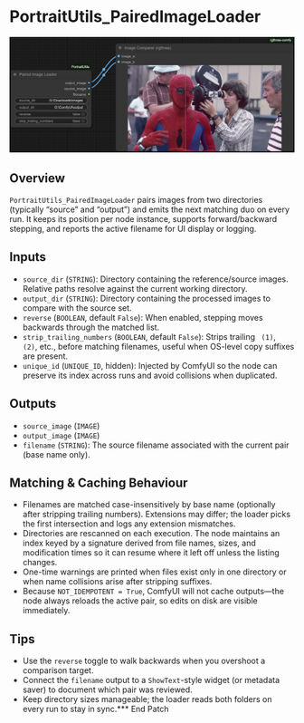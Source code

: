 # PortraitUtils_PairedImageLoader
![Screenshot](screenshots/portraitutils_paired_image_loader.png)


## Overview
`PortraitUtils_PairedImageLoader` pairs images from two directories (typically “source” and “output”) and emits the next matching duo on every run. It keeps its position per node instance, supports forward/backward stepping, and reports the active filename for UI display or logging.

## Inputs
- `source_dir` (`STRING`): Directory containing the reference/source images. Relative paths resolve against the current working directory.
- `output_dir` (`STRING`): Directory containing the processed images to compare with the source set.
- `reverse` (`BOOLEAN`, default `False`): When enabled, stepping moves backwards through the matched list.
- `strip_trailing_numbers` (`BOOLEAN`, default `False`): Strips trailing ` (1)`, ` (2)`, etc., before matching filenames, useful when OS-level copy suffixes are present.
- `unique_id` (`UNIQUE_ID`, hidden): Injected by ComfyUI so the node can preserve its index across runs and avoid collisions when duplicated.

## Outputs
- `source_image` (`IMAGE`)
- `output_image` (`IMAGE`)
- `filename` (`STRING`): The source filename associated with the current pair (base name only).

## Matching & Caching Behaviour
- Filenames are matched case-insensitively by base name (optionally after stripping trailing numbers). Extensions may differ; the loader picks the first intersection and logs any extension mismatches.
- Directories are rescanned on each execution. The node maintains an index keyed by a signature derived from file names, sizes, and modification times so it can resume where it left off unless the listing changes.
- One-time warnings are printed when files exist only in one directory or when name collisions arise after stripping suffixes.
- Because `NOT_IDEMPOTENT = True`, ComfyUI will not cache outputs—the node always reloads the active pair, so edits on disk are visible immediately.

## Tips
- Use the `reverse` toggle to walk backwards when you overshoot a comparison target.
- Connect the `filename` output to a `ShowText`-style widget (or metadata saver) to document which pair was reviewed.
- Keep directory sizes manageable; the loader reads both folders on every run to stay in sync.*** End Patch
